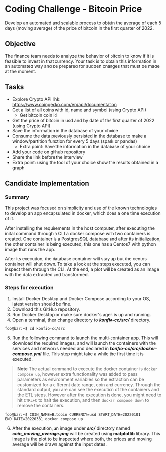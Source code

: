 # Coding Challenge - Bitcoin Price
Develop an automated and scalable process to obtain the average of each 5
days (moving average) of the price of bitcoin in the first quarter of 2022.

## Objective
The finance team needs to analyze the behavior of bitcoin to know if it is feasible
to invest in that currency.
Your task is to obtain this information in an automated way and be prepared for
sudden changes that must be made at the moment.

## Tasks

 - Explore Crypto API link: https://www.coingecko.com/en/api/documentation
 - Get a list of all coins with id, name and symbol (using Crypto API)
    - Get bitcoin coin id
 - Get the price of bitcoin in usd and by date of the first quarter of 2022 (using Crypto API)
 - Save the information in the database of your choice
 - Consume the data previously persisted in the database to make a
window/partition function for every 5 days (spark or pandas)
   - Extra point: Save the information in the database of your choice
 - Add your code on github repository
 - Share the link before the interview
 - Extra point: using the tool of your choice show the results obtained in a
graph


## Candidate Implementation

### Summary

This project was focused on simplicity and use of the known technologies to develop an app encapsulated in docker, which does a one time execution of it. 

After installing the requirements in the host computer, after executing the inital command through a CLI a docker compose with two containers is created. One container is a PostgresSQL database and after its initialization, the other container is being executed, this one has a Centos7 with python image that runs the app. 

After its execution, the database container will stay up but the centos container will shut down. To take a look at the steps executed, you can inspect them through the CLI.
At the end, a plot will be created as an image with the data extracted and transformed. 

### Steps for execution

  1. Install Docker Desktop and Docker Compose according to your OS, latest version should be fine. 
  2. Download this GitHub repository.
  3. Run Docker Desktop or make sure docker's agen is up and running.
  4. Open a terminal, then change directory to **_konfio-cc/src/_** directory. 

```console
foo@bar:~$ cd konfio-cc/src
```
  5. Run the following command to launch the multi-container app. This will download the required images, and will launch the containers with the services and networks needed and declared in **_konfio-cc/src/docker-compose.yml_** file. This step might take a while the first time it is executed.

> **Note**
> The actual command to execute the docker container is 
`docker compose up`, however extra functionality was added to pass parameters as environment variables so the extraction can be customized for a different date range, coin and currency.
Through the standard output, you are can see the execution of the containers and the ETL steps. However after the execution is done, you might need to hit `CTRL+C` to halt the execution, and then `docker compose down` to remove the containers. 

```console
foo@bar:~$ COIN_NAME=Bitcoin CURRENCY=usd START_DATE=20220101 END_DATE=20220331 docker compose up
```

  6. After the execution, an image under **_src/_** directory named **_coin_moving_average.png_** will be created using **matplotlib** library. This image is the plot to be inspected where both, the prices and moving average will be drawn against the input dates.